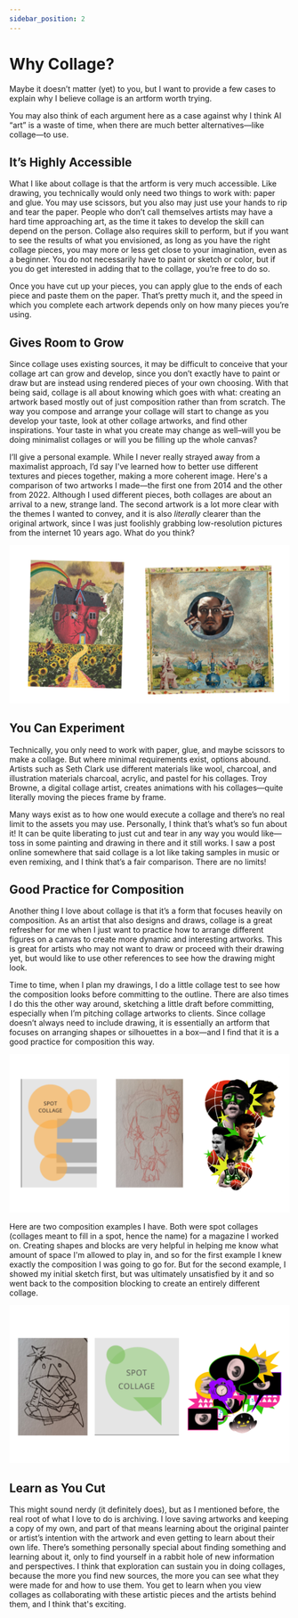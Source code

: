 ```yaml
---
sidebar_position: 2
---
```


# Why Collage?

Maybe it doesn’t matter (yet) to you, but I want to provide a few cases to explain why I believe collage is an artform worth trying. 

You may also think of each argument here as a case against why I think AI “art” is a waste of time, when there are much better alternatives—like collage—to use. 

## It’s Highly Accessible 

What I like about collage is that the artform is very much accessible. Like drawing, you technically would only need two things to work with: paper and glue. You may use scissors, but you also may just use your hands to rip and tear the paper. People who don’t call themselves artists may have a hard time approaching art, as the time it takes to develop the skill can depend on the person. Collage also requires skill to perform, but if you want to see the results of what you envisioned, as long as you have the right collage pieces, you may more or less get close to your imagination, even as a beginner. You do not necessarily have to paint or sketch or color, but if you do get interested in adding that to the collage, you’re free to do so.

Once you have cut up your pieces, you can apply glue to the ends of each piece and paste them on the paper. That’s pretty much it, and the speed in which you complete each artwork depends only on how many pieces you’re using. 

## Gives Room to Grow

Since collage uses existing sources, it may be difficult to conceive that your collage art can grow and develop, since you don’t exactly have to paint or draw but are instead using rendered pieces of your own choosing. With that being said, collage is all about knowing which goes with what: creating an artwork based mostly out of just composition rather than from scratch. The way you compose and arrange your collage will start to change as you develop your taste, look at other collage artworks, and find other inspirations. Your taste in what you create may change as well–will you be doing minimalist collages or will you be filling up the whole canvas? 

I’ll give a personal example. While I never really strayed away from a maximalist approach, I’d say I've learned how to better use different textures and pieces together, making a more coherent image. Here's a comparison of two artworks I made—the first one from 2014 and the other from 2022. Although I used different pieces, both collages are about an arrival to a new, strange land. The second artwork is a lot more clear with the themes I wanted to convey, and it is also *literally* clearer than the original artwork, since I was just foolishly grabbing low-resolution pictures from the internet 10 years ago. What do you think?

![2014 v. 2022](/img/why-collage/2014-v-2022.png)

## You Can Experiment

Technically, you only need to work with paper, glue, and maybe scissors to make a collage. But where minimal requirements exist, options abound. Artists such as Seth Clark use different materials like wool, charcoal, and illustration materials charcoal, acrylic, and pastel for his collages. Troy Browne, a digital collage artist, creates animations with his collages—quite literally moving the pieces frame by frame. 

Many ways exist as to how one would execute a collage and there’s no real limit to the assets you may use. Personally, I think that’s what’s so fun about it! It can be quite liberating to just cut and tear in any way you would like—toss in some painting and drawing in there and it still works. I saw a post online somewhere that said collage is a lot like taking samples in music or even remixing, and I think that’s a fair comparison. There are no limits!

## Good Practice for Composition

Another thing I love about collage is that it’s a form that focuses heavily on composition. As an artist that also designs and draws, collage is a great refresher for me when I just want to practice how to arrange different figures on a canvas to create more dynamic and interesting artworks. This is great for artists who may not want to draw or proceed with their drawing yet, but would like to use other references to see how the drawing might look. 

Time to time, when I plan my drawings, I do a little collage test to see how the composition looks before committing to the outline. There are also times I do this the other way around, sketching a little draft before committing, especially when I’m pitching collage artworks to clients. Since collage doesn’t always need to include drawing, it is essentially an artform that focuses on arranging shapes or silhouettes in a box—and I find that it is a good practice for composition this way.

![First Process](/img/why-collage/process-01.png)

Here are two composition examples I have. Both were spot collages (collages meant to fill in a spot, hence the name) for a magazine I worked on. Creating shapes and blocks are very helpful in helping me know what amount of space I'm allowed to play in, and so for the first example I knew exactly the composition I was going to go for. But for the second example, I showed my initial sketch first, but was ultimately unsatisfied by it and so went back to the composition blocking to create an entirely different collage. 

![Second Process](/img/why-collage/process-02.png)


## Learn as You Cut

This might sound nerdy (it definitely does), but as I mentioned before, the real root of what I love to do is archiving. I love saving artworks and keeping a copy of my own, and part of that means learning about the original painter or artist’s intention with the artwork and even getting to learn about their own life. There’s something personally special about finding something and learning about it, only to find yourself in a rabbit hole of new information and perspectives. I think that exploration can sustain you in doing collages, because the more you find new sources, the more you can see what they were made for and how to use them. You get to learn when you view collages as collaborating with these artistic pieces and the artists behind them, and I think that's exciting. 

